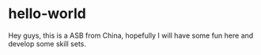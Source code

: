 # hello-world


Hey guys, this is a ASB from China, hopefully I will have some fun here and develop some skill sets.
